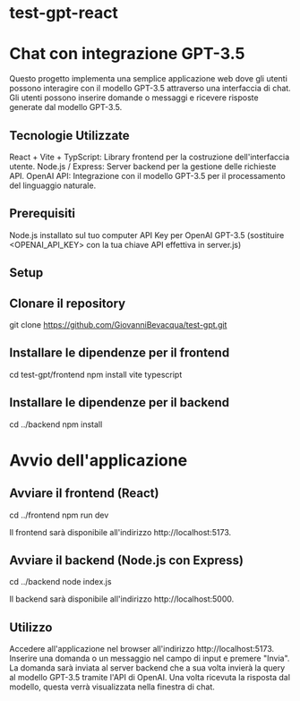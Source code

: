 # test-gpt-react
# Chat con integrazione GPT-3.5
Questo progetto implementa una semplice applicazione web dove gli utenti possono interagire con il modello GPT-3.5 attraverso una interfaccia di chat. Gli utenti possono inserire domande o messaggi e ricevere risposte generate dal modello GPT-3.5.

## Tecnologie Utilizzate
React + Vite + TypScript: Library frontend per la costruzione dell'interfaccia utente.
Node.js / Express: Server backend per la gestione delle richieste API.
OpenAI API: Integrazione con il modello GPT-3.5 per il processamento del linguaggio naturale.

## Prerequisiti
Node.js installato sul tuo computer
API Key per OpenAI GPT-3.5 (sostituire <OPENAI_API_KEY> con la tua chiave API effettiva in server.js)

## Setup

## Clonare il repository
git clone https://github.com/GiovanniBevacqua/test-gpt.git

## Installare le dipendenze per il frontend
cd test-gpt/frontend
npm install vite typescript

## Installare le dipendenze per il backend
cd ../backend
npm install

# Avvio dell'applicazione
## Avviare il frontend (React)
cd ../frontend
npm run dev

Il frontend sarà disponibile all'indirizzo http://localhost:5173.

## Avviare il backend (Node.js con Express)
cd ../backend
node index.js

Il backend sarà disponibile all'indirizzo http://localhost:5000.

## Utilizzo
Accedere all'applicazione nel browser all'indirizzo http://localhost:5173.
Inserire una domanda o un messaggio nel campo di input e premere "Invia".
La domanda sarà inviata al server backend che a sua volta invierà la query al modello GPT-3.5 tramite l'API di OpenAI.
Una volta ricevuta la risposta dal modello, questa verrà visualizzata nella finestra di chat.
